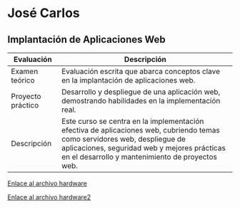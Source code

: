 # José Carlos

## Implantación de Aplicaciones Web

| Evaluación         | Descripción                                                                                           |
| ------------------- | ------------------------------------------------------------------------------------------------------- |
| Examen teórico      | Evaluación escrita que abarca conceptos clave en la implantación de aplicaciones web.                 |
| Proyecto práctico   | Desarrollo y despliegue de una aplicación web, demostrando habilidades en la implementación real.     |
| Descripción         | Este curso se centra en la implementación efectiva de aplicaciones web, cubriendo temas como servidores web, despliegue de aplicaciones, seguridad web y mejores prácticas en el desarrollo y mantenimiento de proyectos web.                      |

[Enlace al archivo hardware](./hardware/hardware1.md)

[Enlace al archivo hardware2](./hardware/hardware2.md)